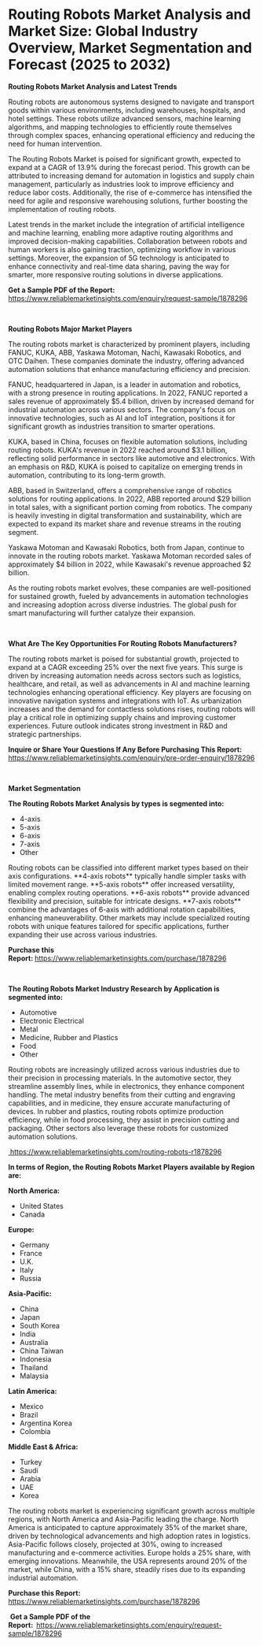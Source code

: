 <p><h1>Routing Robots Market Analysis and Market Size: Global Industry Overview, Market Segmentation and Forecast (2025 to 2032)</h1></p><p><strong>Routing Robots Market Analysis and Latest Trends</strong></p>
<p><p>Routing robots are autonomous systems designed to navigate and transport goods within various environments, including warehouses, hospitals, and hotel settings. These robots utilize advanced sensors, machine learning algorithms, and mapping technologies to efficiently route themselves through complex spaces, enhancing operational efficiency and reducing the need for human intervention.</p><p>The Routing Robots Market is poised for significant growth, expected to expand at a CAGR of 13.9% during the forecast period. This growth can be attributed to increasing demand for automation in logistics and supply chain management, particularly as industries look to improve efficiency and reduce labor costs. Additionally, the rise of e-commerce has intensified the need for agile and responsive warehousing solutions, further boosting the implementation of routing robots.</p><p>Latest trends in the market include the integration of artificial intelligence and machine learning, enabling more adaptive routing algorithms and improved decision-making capabilities. Collaboration between robots and human workers is also gaining traction, optimizing workflow in various settings. Moreover, the expansion of 5G technology is anticipated to enhance connectivity and real-time data sharing, paving the way for smarter, more responsive routing solutions in diverse applications.</p></p>
<p><strong>Get a Sample PDF of the Report:&nbsp;</strong> <a href="https://www.reliablemarketinsights.com/enquiry/request-sample/1878296?utm_campaign=3369&utm_medium=2&utm_source=Github&utm_content=ia&utm_term=12042025&utm_id=routing-robots">https://www.reliablemarketinsights.com/enquiry/request-sample/1878296</a></p>
<p>&nbsp;</p>
<p><strong>Routing Robots Major Market Players</strong></p>
<p><p>The routing robots market is characterized by prominent players, including FANUC, KUKA, ABB, Yaskawa Motoman, Nachi, Kawasaki Robotics, and OTC Daihen. These companies dominate the industry, offering advanced automation solutions that enhance manufacturing efficiency and precision.</p><p>FANUC, headquartered in Japan, is a leader in automation and robotics, with a strong presence in routing applications. In 2022, FANUC reported a sales revenue of approximately $5.4 billion, driven by increased demand for industrial automation across various sectors. The company's focus on innovative technologies, such as AI and IoT integration, positions it for significant growth as industries transition to smarter operations.</p><p>KUKA, based in China, focuses on flexible automation solutions, including routing robots. KUKA's revenue in 2022 reached around $3.1 billion, reflecting solid performance in sectors like automotive and electronics. With an emphasis on R&D, KUKA is poised to capitalize on emerging trends in automation, contributing to its long-term growth.</p><p>ABB, based in Switzerland, offers a comprehensive range of robotics solutions for routing applications. In 2022, ABB reported around $29 billion in total sales, with a significant portion coming from robotics. The company is heavily investing in digital transformation and sustainability, which are expected to expand its market share and revenue streams in the routing segment.</p><p>Yaskawa Motoman and Kawasaki Robotics, both from Japan, continue to innovate in the routing robots market. Yaskawa Motoman recorded sales of approximately $4 billion in 2022, while Kawasaki's revenue approached $2 billion.</p><p>As the routing robots market evolves, these companies are well-positioned for sustained growth, fueled by advancements in automation technologies and increasing adoption across diverse industries. The global push for smart manufacturing will further catalyze their expansion.</p></p>
<p>&nbsp;</p>
<p><strong>What Are The Key Opportunities For Routing Robots Manufacturers?</strong></p>
<p><p>The routing robots market is poised for substantial growth, projected to expand at a CAGR exceeding 25% over the next five years. This surge is driven by increasing automation needs across sectors such as logistics, healthcare, and retail, as well as advancements in AI and machine learning technologies enhancing operational efficiency. Key players are focusing on innovative navigation systems and integrations with IoT. As urbanization increases and the demand for contactless solutions rises, routing robots will play a critical role in optimizing supply chains and improving customer experiences. Future outlook indicates strong investment in R&D and strategic partnerships.</p></p>
<p><strong>Inquire or Share Your Questions If Any Before Purchasing This Report:</strong> <a href="https://www.reliablemarketinsights.com/enquiry/pre-order-enquiry/1878296?utm_campaign=3369&utm_medium=2&utm_source=Github&utm_content=ia&utm_term=12042025&utm_id=routing-robots">https://www.reliablemarketinsights.com/enquiry/pre-order-enquiry/1878296</a></p>
<p>&nbsp;</p>
<p><strong>Market Segmentation</strong></p>
<p><strong>The Routing Robots Market Analysis by types is segmented into:</strong></p>
<p><ul><li>4-axis</li><li>5-axis</li><li>6-axis</li><li>7-axis</li><li>Other</li></ul></p>
<p><p>Routing robots can be classified into different market types based on their axis configurations. **4-axis robots** typically handle simpler tasks with limited movement range. **5-axis robots** offer increased versatility, enabling complex routing operations. **6-axis robots** provide advanced flexibility and precision, suitable for intricate designs. **7-axis robots** combine the advantages of 6-axis with additional rotation capabilities, enhancing maneuverability. Other markets may include specialized routing robots with unique features tailored for specific applications, further expanding their use across various industries.</p></p>
<p><strong>Purchase this Report:&nbsp;</strong><a href="https://www.reliablemarketinsights.com/purchase/1878296?utm_campaign=3369&utm_medium=2&utm_source=Github&utm_content=ia&utm_term=12042025&utm_id=routing-robots">https://www.reliablemarketinsights.com/purchase/1878296</a></p>
<p>&nbsp;</p>
<p><strong>The Routing Robots Market Industry Research by Application is segmented into:</strong></p>
<p><ul><li>Automotive</li><li>Electronic Electrical</li><li>Metal</li><li>Medicine, Rubber and Plastics</li><li>Food</li><li>Other</li></ul></p>
<p><p>Routing robots are increasingly utilized across various industries due to their precision in processing materials. In the automotive sector, they streamline assembly lines, while in electronics, they enhance component handling. The metal industry benefits from their cutting and engraving capabilities, and in medicine, they ensure accurate manufacturing of devices. In rubber and plastics, routing robots optimize production efficiency, while in food processing, they assist in precision cutting and packaging. Other sectors also leverage these robots for customized automation solutions.</p></p>
<p><a href="https://www.reliablemarketinsights.com/routing-robots-r1878296?utm_campaign=3369&utm_medium=2&utm_source=Github&utm_content=ia&utm_term=12042025&utm_id=routing-robots">&nbsp;https://www.reliablemarketinsights.com/routing-robots-r1878296</a></p>
<p><strong>In terms of Region, the Routing Robots Market Players available by Region are:</strong></p>
<p>
    <p> <strong> North America: </strong>
        <ul>
            <li>United States</li>
            <li>Canada</li>
        </ul>
        </p> 
    <p> <strong> Europe: </strong>
        <ul>
            <li>Germany</li>
            <li>France</li>
            <li>U.K.</li>
            <li>Italy</li>
            <li>Russia</li>
        </ul>
        </p> 
    <p> <strong> Asia-Pacific: </strong>
        <ul>
            <li>China</li>
            <li>Japan</li>
            <li>South Korea</li>
            <li>India</li>
            <li>Australia</li>
            <li>China Taiwan</li>
            <li>Indonesia</li>
            <li>Thailand</li>
            <li>Malaysia</li>
        </ul>
        </p> 
    <p> <strong> Latin America: </strong>
        <ul>
            <li>Mexico</li>
            <li>Brazil</li>
            <li>Argentina Korea</li>
            <li>Colombia</li>
        </ul>
        </p> 
    <p> <strong> Middle East & Africa: </strong>
        <ul>
            <li>Turkey</li>
            <li>Saudi</li>
            <li>Arabia</li>
            <li>UAE</li>
            <li>Korea</li>
        </ul>
    </p>
    </p>
<p><p>The routing robots market is experiencing significant growth across multiple regions, with North America and Asia-Pacific leading the charge. North America is anticipated to capture approximately 35% of the market share, driven by technological advancements and high adoption rates in logistics. Asia-Pacific follows closely, projected at 30%, owing to increased manufacturing and e-commerce activities. Europe holds a 25% share, with emerging innovations. Meanwhile, the USA represents around 20% of the market, while China, with a 15% share, steadily rises due to its expanding industrial automation.</p></p>
<p><strong>Purchase this Report: </strong><a href="https://www.reliablemarketinsights.com/purchase/1878296?utm_campaign=3369&utm_medium=2&utm_source=Github&utm_content=ia&utm_term=12042025&utm_id=routing-robots">https://www.reliablemarketinsights.com/purchase/1878296</a></p>
<p>&nbsp;<strong>Get a Sample PDF of the Report:&nbsp;&nbsp;</strong><a href="https://www.reliablemarketinsights.com/enquiry/request-sample/1878296?utm_campaign=3369&utm_medium=2&utm_source=Github&utm_content=ia&utm_term=12042025&utm_id=routing-robots">https://www.reliablemarketinsights.com/enquiry/request-sample/1878296</a></p>
<p><strong></strong></p>
<p><p></p><p></p><p></p></p>